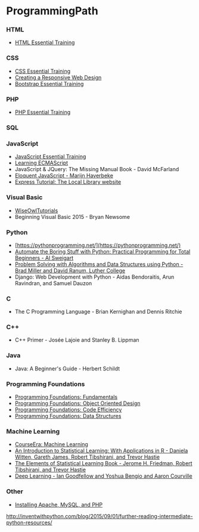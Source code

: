 # ProgrammingPath

### HTML
* [HTML Essential Training](https://www.lynda.com/HTML-tutorials/HTML-Essential-Training/170427-2.html)


### CSS
* [CSS Essential Training](https://www.lynda.com/CSS-tutorials/CSS-Essential-Training-3/609030-2.html)
* [Creating a Responsive Web Design](https://www.lynda.com/CSS-tutorials/Creating-Responsive-Web-Design/424046-2.html)
* [Bootstrap Essential Training](https://www.lynda.com/Bootstrap-tutorials/Bootstrap-4-Essential-Training/372545-2.html)

### PHP
* [PHP Essential Training](https://www.lynda.com/PHP-tutorials/PHP-Essential-Training/592510-2.html)

### SQL

### JavaScript
* [JavaScript Essential Training](https://www.lynda.com/JavaScript-tutorials/JavaScript-Essential-Training/574716-2.html)
* [Learning ECMAScript](https://www.lynda.com/JavaScript-tutorials/Learning-ECMAScript-6/424003-2.html)
* JavaScript & JQuery: The Missing Manual Book - David McFarland
* [Eloquent JavaScript - Marijn Haverbeke](https://eloquentjavascript.net/)
* [Express Tutorial: The Local Library website](https://developer.mozilla.org/en-US/docs/Learn/Server-side/Express_Nodejs/Tutorial_local_library_website)

### Visual Basic
* [WiseOwlTutorials](https://www.youtube.com/user/WiseOwlTutorials)
* Beginning Visual Basic 2015 - Bryan Newsome

### Python
* [https://pythonprogramming.net/](https://pythonprogramming.net/)
* [Automate the Boring Stuff with Python: Practical Programming for Total Beginners - Al Sweigart](https://automatetheboringstuff.com/)
* [Problem Solving with Algorithms and Data Structures using Python - Brad Miller and David Ranum, Luther College](https://interactivepython.org/runestone/static/pythonds/index.html)
* Django: Web Development with Python - Aidas Bendoraitis, Arun Ravindran, and Samuel Dauzon

### C
* The C Programming Language - Brian Kernighan and Dennis Ritchie

### C++
* C++ Primer - Josée Lajoie and Stanley B. Lippman

### Java
* Java: A Beginner's Guide - Herbert Schildt

### Programming Foundations
* [Programming Foundations: Fundamentals](https://www.lynda.com/JavaScript-tutorials/Foundations-of-Programming-Fundamentals/83603-2.html)
* [Programming Foundations: Object Oriented Design](https://www.lynda.com/Java-tutorials/Foundations-Programming-Object-Oriented-Design/96949-2.html)
* [Programming Foundations: Code Efficiency](https://www.lynda.com/Developer-Programming-Foundations-tutorials/Foundations-Programming-Code-Efficiency/122461-2.html)
* [Programming Foundations: Data Structures](https://www.lynda.com/Software-Development-tutorials/Programming-Foundations-Data-Structures/149042-2.html)


### Machine Learning
* [CourseEra: Machine Learning](https://www.coursera.org/learn/machine-learning/)
* [An Introduction to Statistical Learning: With Applications in R - Daniela Witten, Gareth James, Robert Tibshirani, and Trevor Hastie](https://www-bcf.usc.edu/~gareth/ISL/)
* [The Elements of Statistical Learning Book - Jerome H. Friedman, Robert Tibshirani, and Trevor Hastie](https://web.stanford.edu/~hastie/ElemStatLearn/)
* [Deep Learning - Ian Goodfellow and Yoshua Bengio and Aaron Courville](https://www.deeplearningbook.org/)


### Other
* [Installing Apache, MySQL, and PHP](https://www.lynda.com/PHP-tutorials/Installing-Apache-MySQL-PHP/537759-2.html)


http://inventwithpython.com/blog/2015/09/01/further-reading-intermediate-python-resources/
